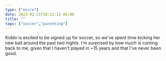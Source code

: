 ```yaml
---
type: ["micro"]
date: 2023-02-21T18:22:12-05:00
title: ""
tags: ["soccer","parenting"]
---
```

Kiddo is excited to be signed up for soccer, so we've spent time kicking her new ball around the past two nights. I'm surprised by how much is coming back to me, given that I haven't played in ~15 years and that I've never been good.
